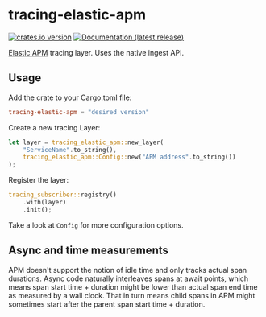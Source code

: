 # tracing-elastic-apm

[![crates.io version](https://img.shields.io/crates/v/tracing-elastic-apm.svg)](https://crates.io/crates/tracing-elastic-apm)
[![Documentation (latest release)](https://docs.rs/tracing-elastic-apm/badge.svg)](https://docs.rs/tracing-elastic-apm/)

[Elastic APM](https://www.elastic.co/guide/en/apm/get-started/7.10/index.html) tracing layer. Uses the native ingest API.

## Usage

Add the crate to your Cargo.toml file:

```toml
tracing-elastic-apm = "desired version"
```

Create a new tracing Layer:

```rust
let layer = tracing_elastic_apm::new_layer(
    "ServiceName".to_string(), 
    tracing_elastic_apm::Config::new("APM address".to_string())
);
```

Register the layer:

```rust
tracing_subscriber::registry()
    .with(layer)
    .init();
```

Take a look at `Config` for more configuration options.

## Async and time measurements

APM doesn't support the notion of idle time and only tracks actual span durations. Async code naturally interleaves
spans at await points, which means span start time + duration might be lower than actual span end time as measured by a
wall clock. That in turn means child spans in APM might sometimes start after the parent span start time + duration.
